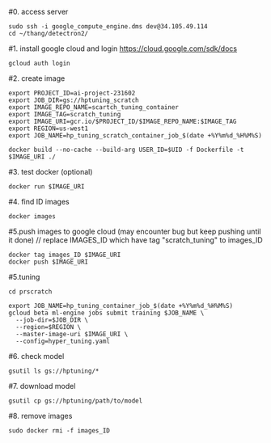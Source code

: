 #0. access server
```
sudo ssh -i google_compute_engine.dms dev@34.105.49.114
cd ~/thang/detectron2/
```
#1. install google cloud and login
https://cloud.google.com/sdk/docs
```
gcloud auth login
```

#2. create image
```
export PROJECT_ID=ai-project-231602
export JOB_DIR=gs://hptuning_scratch
export IMAGE_REPO_NAME=scartch_tuning_container
export IMAGE_TAG=scratch_tuning
export IMAGE_URI=gcr.io/$PROJECT_ID/$IMAGE_REPO_NAME:$IMAGE_TAG
export REGION=us-west1
export JOB_NAME=hp_tuning_scratch_container_job_$(date +%Y%m%d_%H%M%S)

docker build --no-cache --build-arg USER_ID=$UID -f Dockerfile -t $IMAGE_URI ./
```

#3. test docker (optional)
```
docker run $IMAGE_URI
```

#4. find ID images
```
docker images
```
#5.push images to google cloud (may encounter bug but keep pushing until it done)
// replace IMAGES_ID  which have tag "scratch_tuning" to images_ID
```
docker tag images_ID $IMAGE_URI
docker push $IMAGE_URI
```
#5.tuning
```
cd prscratch

export JOB_NAME=hp_tuning_container_job_$(date +%Y%m%d_%H%M%S)
gcloud beta ml-engine jobs submit training $JOB_NAME \
  --job-dir=$JOB_DIR \
  --region=$REGION \
  --master-image-uri $IMAGE_URI \
  --config=hyper_tuning.yaml

```

#6. check model
```
gsutil ls gs://hptuning/*
```

#7. download model
```
gsutil cp gs://hptuning/path/to/model
```
#8. remove images
```
sudo docker rmi -f images_ID
```
